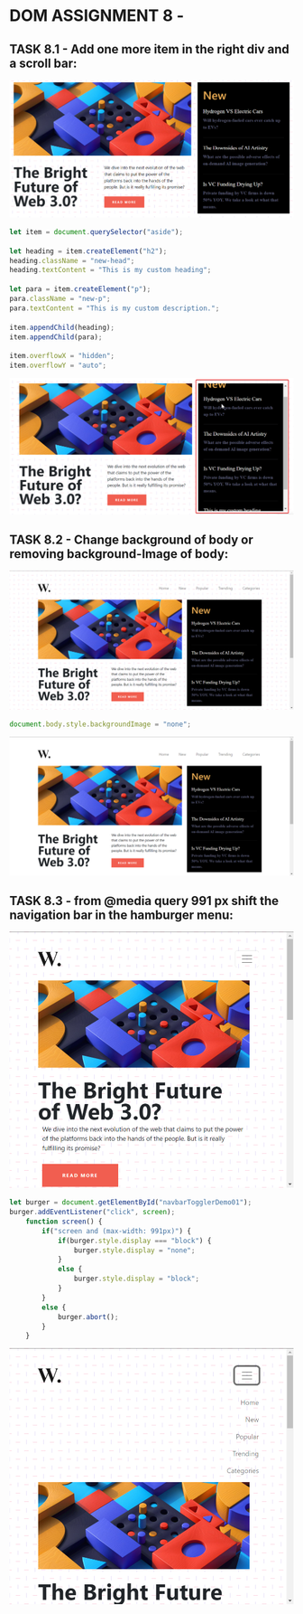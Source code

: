# DOM ASSIGNMENT 8 -

## TASK 8.1 - Add one more item in the right div and a scroll bar:

![Before Output](./DOM%20P8/ass8.1-before.png)

```javaScript
let item = document.querySelector("aside");

let heading = item.createElement("h2");
heading.className = "new-head";
heading.textContent = "This is my custom heading";

let para = item.createElement("p");
para.className = "new-p";
para.textContent = "This is my custom description.";

item.appendChild(heading);
item.appendChild(para);

item.overflowX = "hidden";
item.overflowY = "auto"; 
```

![After Output](./DOM%20P8/ass8.1-after.png)


## TASK 8.2 - Change background of body or removing background-Image of body:

![Before Output](./DOM%20P8/ass8.2-before.png)

```javaScript
document.body.style.backgroundImage = "none";
```

![After Output](./DOM%20P8/ass8.2-after.png)


## TASK 8.3 - from @media query 991 px shift the navigation bar in the hamburger menu:

![Before Output](./DOM%20P8/ass8.3-before.png)

```javaScript
let burger = document.getElementById("navbarTogglerDemo01");
burger.addEventListener("click", screen);
    function screen() {
        if("screen and (max-width: 991px)") {
            if(burger.style.display === "block") {
                burger.style.display = "none";
            }
            else {
                burger.style.display = "block";
            }
        }
        else {
            burger.abort();
        }
    }
```

![After Output](./DOM%20P8/ass8.3-after.png)
